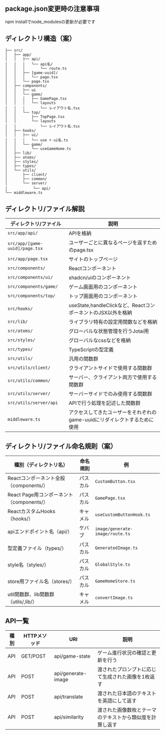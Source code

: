 ## package.json変更時の注意事項
npm installでnode_modulesの更新が必要です

## ディレクトリ構造（案）
```
├── src/
│   ├── app/
│   │   ├── api/
│   │   │   └── api名/
│   │   │       └── route.ts
│   │   ├── [game-uuid]/
│   │   │   └── page.tsx
│   │   └── page.tsx
│   ├── components/
│   │   ├── ui
│   │   └── game/
│   │   │   ├── GamePage.tsx
│   │   │   └── layouts
│   │   │       └── レイアウト名.tsx
│   │   └── top/
│   │       ├── TopPage.tsx
│   │       └── layouts
│   │           └── レイアウト名.tsx
│   ├── hooks/
│   │   ├── ui/
│   │   │   └── use + ui名.ts
│   │   └── game/
│   │       └── useGameHome.ts
│   ├── lib/
│   ├── atoms/
│   ├── styles/
│   ├── types/
│   └── utils/
│       ├── client/
│       ├── common/
│       └── server/
│   　       └── api/
└── middleware.ts
```

## ディレクトリ/ファイル解説
| ディレクトリ/ファイル       | 説明         |
|-----------------------------|--------------|
| `src/app/api/`             |  APIを格納          |
| `src/app/[game-uuid]/page.tsx`        | ユーザーごとに異なるページを返すためのpage.tsx |
| `src/app/page.tsx`         |       サイトのトップページ       |
| `src/components/`          |     Reactコンポーネント         |
| `src/components/ui/`       |     shadcn/uiのコンポーネント         |
| `src/components/game/` |          ゲーム画面用のコンポーネント    |
| `src/components/top/` |          トップ画面用のコンポーネント    |
| `src/hooks/`               | useState,handleClickなど、ReactコンポーネントのJSX以外を格納  |
| `src/lib/`                 |   ライブラリ特有の設定用関数などを格納           |
| `src/atoms/`              |  グローバルな状態管理を行うJotai用       |
| `src/styles/`              |    グローバルなcssなどを格納   |
| `src/types/`               |    TypeScriptの型定義     |
| `src/utils/`               |       汎用の関数群       |
| `src/utils/client/`        |     クライアントサイドで使用する関数群         |
| `src/utils/common/`        |     サーバー、クライアント両方で使用する関数群         |
| `src/utils/server/`        |     サーバーサイドでのみ使用する関数群         |
| `src/utils/server/api`        |     APIで行う処理を記述した関数群         |
| `middleware.ts`             |     アクセスしてきたユーザーをそれぞれのgame-uuidにリダイレクトするために使用  |


## ディレクトリ/ファイル命名規則（案）
| 種別（ディレクトリ名）                  | 命名規則     | 例                  |
|-------------------------------------|--------------|---------------------|
| Reactコンポーネント全般（components/）  | パスカル     | `CustomButton.tsx`   |
| React Page用コンポーネント（components/）  | パスカル     | `GamePage.tsx`   |
| ReactカスタムHooks（hooks/）        | キャメル     | `useCustomButtonHook.ts`  |
| apiエンドポイント名（api/）    | ケバブ   | `image/generate-image/route.ts`     |
| 型定義ファイル（types/）            | パスカル     | `GeneratedImage.ts`       |
| style名（styles/）                  | パスカル     | `GlobalStyle.ts`    |
| store用ファイル名（stores/）        | パスカル     | `GameHomeStore.ts`       |
| util関数群、lib関数群（utils/,lib/）| キャメル     | `convertImage.ts`     |

## API一覧
| 種別  | HTTPメソッド | URI                | 説明                                                            |
|-------|--------------|--------------------|----------------------------------------------------------------|
| API   | GET/POST         | api/game-state    | ゲーム進行状況の確認と更新を行う               |
| API   | POST         | api/generate-image    | 渡されたプロンプトに応じて生成された画像を1枚返す               |
| API   | POST         | api/translate  | 渡された日本語のテキストを英語にして返す       |
| API   | POST         | api/similarity  | 渡された画像数枚とテーマのテキストから類似度を計算し返す       |
